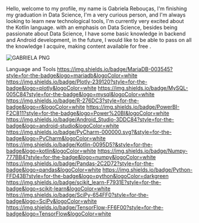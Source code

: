 Hello, welcome to my profile, my name is Gabriela Rebouças, I'm finishing my graduation in Data Science, I'm a very curious person, and I'm always looking to learn new technological tools, I'm currently very excited about the Kotlin language. with an emphasis on Data Science, besides being passionate about Data Science, I have some basic knowledge in backend and Android development, in the future, I would like to be able to pass on all the knowledge I acquire, making content available for free .



  
![GABRIELA PNG](https://user-images.githubusercontent.com/89526250/147603951-2f1a5719-0df9-4579-b945-419d44b0eedb.png)

  

  

Language and Tools
https://img.shields.io/badge/MariaDB-003545?style=for-the-badge&logo=mariadb&logoColor=white
https://img.shields.io/badge/Plotly-239120?style=for-the-badge&logo=plotly&logoColor=white
https://img.shields.io/badge/MySQL-005C84?style=for-the-badge&logo=mysql&logoColor=white
https://img.shields.io/badge/R-276DC3?style=for-the-badge&logo=r&logoColor=white
https://img.shields.io/badge/PowerBI-F2C811?style=for-the-badge&logo=Power%20BI&logoColor=white
https://img.shields.io/badge/Android_Studio-3DDC84?style=for-the-badge&logo=android-studio&logoColor=white
https://img.shields.io/badge/PyCharm-000000.svg?&style=for-the-badge&logo=PyCharm&logoColor=white
https://img.shields.io/badge/Kotlin-0095D5?&style=for-the-badge&logo=kotlin&logoColor=white
https://img.shields.io/badge/Numpy-777BB4?style=for-the-badge&logo=numpy&logoColor=white
https://img.shields.io/badge/Pandas-2C2D72?style=for-the-badge&logo=pandas&logoColor=white
https://img.shields.io/badge/Python-FFD43B?style=for-the-badge&logo=python&logoColor=darkgreen
https://img.shields.io/badge/scikit_learn-F7931E?style=for-the-badge&logo=scikit-learn&logoColor=white
https://img.shields.io/badge/SciPy-654FF0?style=for-the-badge&logo=SciPy&logoColor=white
https://img.shields.io/badge/TensorFlow-FF6F00?style=for-the-badge&logo=TensorFlow&logoColor=white
